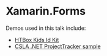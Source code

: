 Xamarin.Forms
=============
Demos used in this talk include:

* [HTBox Kids Id Kit](https://github.com/HTBox/mobilekidsidapp)
* [CSLA .NET ProjectTracker sample](https://github.com/MarimerLLC/csla/tree/master/Samples/ProjectTracker)